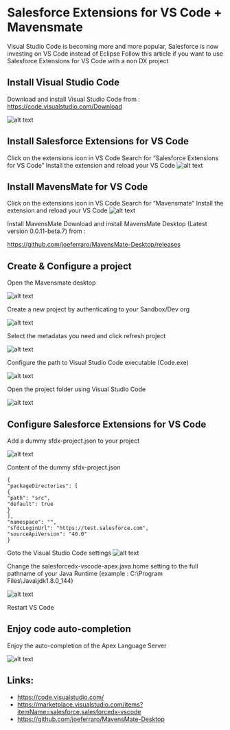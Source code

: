 # Salesforce Extensions for VS Code + Mavensmate

Visual Studio Code is becoming more and more popular, Salesforce is now investing on VS Code instead of Eclipse
Follow this article if you want to use Salesforce Extensions for VS Code with a non DX project

## Install Visual Studio Code

Download and install Visual Studio Code from :
https://code.visualstudio.com/Download

![alt text](https://cdn-images-1.medium.com/max/1000/1*4Q5WAp-QwbH7YG6k5nDwtw.png "title")

## Install Salesforce Extensions for VS Code

Click on the extensions icon in VS Code
Search for “Salesforce Extensions for VS Code”
Install the extension and reload your VS Code
![alt text](https://cdn-images-1.medium.com/max/1000/1*KeFGat51oRymF-Vk4YyIwA.png "title")

## Install MavensMate for VS Code

Click on the extensions icon in VS Code
Search for “Mavensmate”
Install the extension and reload your VS Code
![alt text](https://cdn-images-1.medium.com/max/1000/1*NeSTIrwAOTkefK_nteFkaA.png "title")

Install MavensMate
Download and install MavensMate Desktop (Latest version 0.0.11-beta.7) from :

https://github.com/joeferraro/MavensMate-Desktop/releases

## Create & Configure a project

Open the Mavensmate desktop

![alt text](https://cdn-images-1.medium.com/max/1000/1*6XCvmqGgk973XbNjlckIlA.png "title")

Create a new project by authenticating to your Sandbox/Dev org

![alt text](https://cdn-images-1.medium.com/max/1000/1*zlNV3aFJ5PANeW8euDa04A.pngg "title")

Select the metadatas you need and click refresh project

![alt text](https://cdn-images-1.medium.com/max/1000/1*vV7o2gbZSFWtD0H8lnSmng.png "title")

Configure the path to Visual Studio Code executable (Code.exe)

![alt text](https://cdn-images-1.medium.com/max/1000/1*WXtZgBGYGA1XrplYdmBIqw.png "title")

Open the project folder using Visual Studio Code

![alt text](https://cdn-images-1.medium.com/max/1000/1*PSj5VXYfOlEgjWvO6JgurA.png "title")

## Configure Salesforce Extensions for VS Code

Add a dummy sfdx-project.json to your project

![alt text](https://cdn-images-1.medium.com/max/1000/1*IA1pq3h5cSljVL6QLlduYw.png "title")

Content of the dummy sfdx-project.json

```
{
"packageDirectories": [
{
"path": "src",
"default": true
}
],
"namespace": "",
"sfdcLoginUrl": "https://test.salesforce.com",
"sourceApiVersion": "40.0"
}
```

Goto the Visual Studio Code settings
![alt text](https://cdn-images-1.medium.com/max/1000/1*SUZDE_MZl1uRDMWcK0xhUw.png "title")

Change the salesforcedx-vscode-apex.java.home setting to the full pathname of your Java Runtime (example : C:\\Program Files\\Java\\jdk1.8.0_144)

![alt text](https://cdn-images-1.medium.com/max/1000/1*s5OAFgZxjtYilvCzBAGZNg.png "title")

Restart VS Code

## Enjoy code auto-completion

Enjoy the auto-completion of the Apex Language Server

![alt text](https://cdn-images-1.medium.com/max/1000/1*cM1FW8MA4CLs_I-A_Qs_Ow.png "title")

## Links:

- https://code.visualstudio.com/
- https://marketplace.visualstudio.com/items?itemName=salesforce.salesforcedx-vscode
- https://github.com/joeferraro/MavensMate-Desktop
